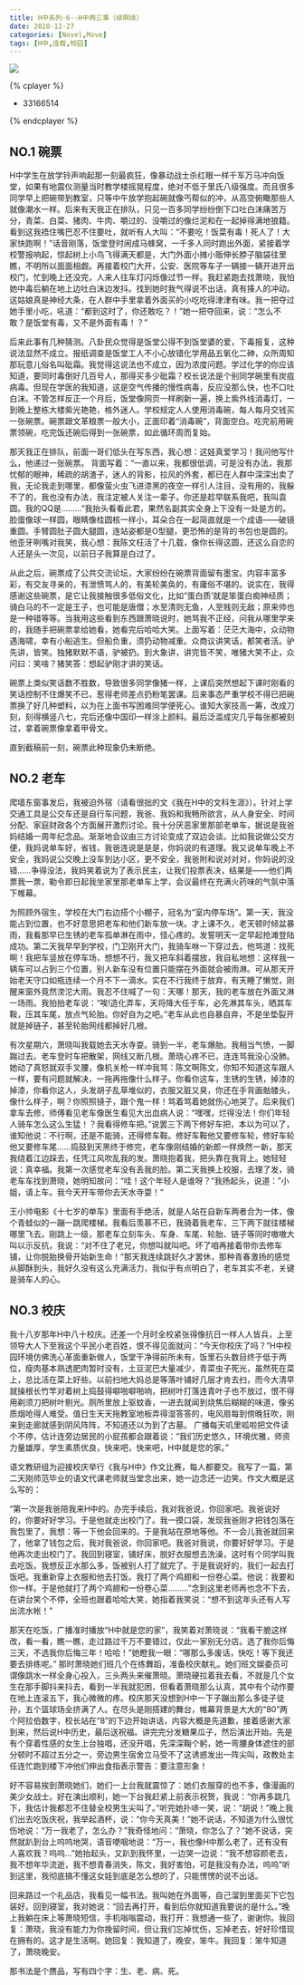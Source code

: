 ```yaml
---
title: H中系列·6--H中两三事（续啊续）
date: 2020-12-27
categories: [Novel,Move]
tags: [H中,连载,校园]
---
```


![](https://cdn.jsdelivr.net/gh/mumozi/Figure_bed/img/62884926_p0.png)

{% cplayer  %}

  - 33166514

{% endcplayer %}

## NO.1 碗票

H中学生在放学铃声响起那一刻最疯狂，像暴动战士杀红眼一样千军万马冲向饭堂，如果有地震仪测量当时教学楼摇晃程度，绝对不低于里氏八级强度。而且很多同学早上把碗带到教室，只等中午放学抱起碗就像丐帮似的冲，从高空俯瞰那些人就像潮水一样。后来有天我正在排队，只见一百多同学纷纷倒下口吐白沫痛苦万分，青菜、白菜、猪肉、牛肉、嚼过的、没嚼过的像烂泥和在一起掉得满地狼籍。看到这我捂住嘴巴忍不住要吐，就听有人大叫：“不要吃！饭菜有毒！死人了！大家快跑啊！”话音刚落，饭堂登时闹成马蜂窝，一千多人同时跑出外面，紧接着学校警报响起，惊起树上小鸟飞得满天都是，大门外面小摊小贩伸长脖子脑袋往里瞧，不明所以面面相觑。再接着校门大开，公安、医院等车子一辆接一辆开进开出校门，忙到晚上还没完，人来人往车灯闪烁像过节一样。我赶紧跑去找萧晓，我怕她中毒后躺在地上边吐白沫边发抖。找到她时我气得说不出话，真有揍人的冲动。这姑娘真是神经大条，在人群中手里拿着外面买的小吃吃得津津有味。我一把夺过她手里小吃，吼道：“都到这时了，你还敢吃？！”她一把夺回来，说：“怎么不敢？是饭堂有毒，又不是外面有毒！？”

后来此事有几种猜测。八卦民众觉得是饭堂公得不到饭堂婆的爱，下毒报复，这种说法显然不成立。报纸调查是饭堂工人不小心放错化学用品五氧化二砷，众所周知那玩意儿俗名叫砒霜。我觉得这说法也不成立，因为浓度问题。学过化学的你应该知道，要同时毒倒好几百号人，那得买多少砒霜？校长说法是个别同学碗里有炭疽病毒。但现在学医的我知道，这是空气传播的慢性病毒，反应没那么快，也不口吐白沫。不管怎样反正一个月后，饭堂像网页一样刷新一遍，换上紫外线消毒灯，一到晚上整栋大楼紫光艳艳，格外迷人。学校规定人人使用消毒碗，每人每月交钱买一张碗票。碗票跟文革粮票一般大小，正面印着“消毒碗”，背面空白。吃完前用碗票领碗，吃完饭还碗后得到一张碗票，如此循环周而复始。

那天我正在排队，前面一哥们低头在写东西，我心想：这娃真爱学习！我问他写什么，他递过一张碗票。
 背面写着：“一直以来，我都很低调，可是没有办法，我那忧郁的眼神，稀疏的胡渣子，迷人的背影，拉风的外套，都已在人群中深深出卖了我，无论我走到哪里，都像萤火虫飞进漆黑的夜空一样引人注目，没有用的，我躲不了的，我也没有办法，我注定被人关注一辈子。你还是趁早联系我吧，我叫袁圆。我的QQ是………”我抬头看看此君，果然名副其实全身上下没有一处是方的。脸蛋像球一样圆，眼睛像桂圆核一样小，耳朵合在一起简直就是一个成语——破镜重圆。手臂圆肚子圆大腿圆，连站姿都是O型腿，更恐怖的是背的书包也是圆的。他歪牙咧嘴对我笑，我心想：我陈文枉活了十几载，像你长得这圆，还这么自恋的人还是头一次见，以前日子我算是白过了。

从此之后，碗票成了公共交流论坛，大家纷纷在碗票背面留有墨宝。内容丰富多彩，有交友寻亲的，有泄愤骂人的，有美轮美奂的，有庸俗不堪的。说实在，我得感谢这些碗票，是它让我接触很多低俗文化，比如“蛋白质’就是笨蛋白痴神经质；骑白马的不一定是王子，也可能是唐僧；水至清则无鱼，人至贱则无敌；原来帅也是一种错等等。当我用这些看到东西跟萧晓说时，她骂我不正经，问我从哪里学来的，我随手把碗票拿给她看，她看完后哈哈大笑。上面写着：茫茫大海中，众动物遇海啸，幸有小船逃生。但船负重，须扔动物减重。众商议讲笑话，都笑者活。驴先讲，皆笑。独猪默默不语，驴被扔。到大象讲，讲完皆不笑，唯猪大笑不止，众问曰：笑啥？猪笑答：想起驴刚才讲的笑话。

碗票上类似笑话数不胜数，导致很多同学像猪一样，上课后突然想起下课时刚看的笑话控制不住爆笑不已，惹得老师差点扔粉笔罢课。后来事态严重学校不得已把碗票换了好几种塑料，以为在上面书写困难同学便死心。谁知大家技高一筹，改成刀刻，刻得横竖八七，完后还像中国印一样涂上颜料。最后泛滥成灾几乎每张都被刻过，拿着碗票像拿着甲骨文。

直到截稿前一刻，碗票此种现象仍未断绝。

## NO.2 老车

爬墙东窗事发后，我被迫外宿（请看很拙的文《我在H中的文科生涯》）。针对上学交通工具是公交车还是自行车问题，我爸、我妈和我畅所欲言，从人身安全、时间分配、家庭财政各个方面展开激烈讨论。我十分厌恶家里那部老单车，据说是我爸妈结婚一周年纪念品。渐渐地会议由三方讨论变成了双边会谈。比如我说做公交方便，我妈说单车好，省钱，我爸连说是是是，你妈说的有道理。我又说单车晚上不安全，我妈说公交晚上没车到达小区，更不安全，我爸附和说对对对，你妈说的没错……争得没法，我妈笑着说为了表示民主，让我们投票表决，结果是——他们两票我一票，勒令即日起我坐家里那老单车上学，会议最终在充满火药味的气氛中落下帷幕。

为照顾外宿生，学校在大门右边搭个小棚子，冠名为“室内停车场”。第一天，我没能占到位置，也不好意思把老车和他们新车放一块。才上课不久，老天顿时倾盆暴雨，我看那早已生锈的老车孤单淋在雨中，怪心疼的。发誓明天一定早起抢滩登陆成功。第二天我早早到学校，门卫刚开大门，我骑车咻一下穿过去，他骂道：找死啊！我把车竖放在停车场，想想不行，我又把车斜着摆放，我自私地想：这样我一辆车可以占到三个位置，别人新车没有位置只能摆在外面就会被雨淋。可从那天开始老天守口如瓶连续一个月不下一滴水。实在不行我终于放弃，有天睡了懒觉，刚醒来窗外竟然滂沱大雨。我忍不住喊了一句：天哪！那天，我的老车放在外面又淋一场雨。我拍拍老车说：“唉!造化弄车，天将降大任于车，必先淋其车头，晒其车鞍，压其车尾，放点气轮胎。你好自为之吧。”老车从此也自暴自弃，不是坐垫裂开就是掉链子，甚至轮胎网线都掉好几根。

有次星期六，萧晓叫我载她去天水寺耍。骑到一半，老车爆胎。我相当气愤，一脚踹过去。老车登时车把散架，网线又断几根。萧晓心疼不已，连连骂我没心没肺。她动了真怒就双手叉腰，像机关枪一样冲我骂：陈文啊陈文，你知不知道这车跟人一样，要有问题就解决，一拖再拖像什么样子。你看你这车，生锈的生锈，掉漆的掉漆，你看你这人，头发胡子乱草堆似的，衣服又脏又臭，你还在手背画骷髅头，像什么样子，啊？你照照镜子，跟个鬼一样！骂着骂着她就伤心地哭了。后来我们拿车去修，师傅看见老车像医生看见大出血病人说：“嘿嘿，烂得没法！你们年轻人骑车怎么这么生猛！？我看得修车把。”说罢三下两下修好车把，本以为可以了，谁知他说：不行啊，还是不能骑，还得修车鞍。修好车鞍他又要修车轮，修好车轮他又要修车尾……捣鼓到天黑终于修完，老车像刚结婚的新郎一样焕然一新，那天我绕着江边踩去，任凭江风吹乱我的发。萧晓抱着我，把头靠在我背上。她轻轻说：真幸福。我第一次感觉老车没有丢我的脸。第二天我换上校服，去理了发，骑老车车找到萧晓，她明知故问：“哇！这个年轻人是谁呀？”我扬起头，说道：”小姐，请上车。我今天开车带你去天水寺耍！“

王小帅电影《十七岁的单车》里面有手绝活，就是人站在自新车两者合为一体，像个青蛙似的一蹦一跳爬楼梯。我看后羡慕不已，我骑着我老车，三下两下就往楼梯哪里飞去。刚跳上一级，那老车立刻车头、车身、车尾、轮胎、链子等同时嗷嗷大叫以示反抗，我说：“对不住了老兄，你想叫就叫吧。坏了咱再接着带你去修车铺，让你脱胎换骨开始新生命！”那天我连续跳好久才罢休，那种青春激扬的感觉从脚酥到头，我好久没有这么充满活力，我似乎有点明白了，老车其实不老，关键是骑车人的心。

## NO.3  校庆

我十八岁那年H中八十校庆。还差一个月时全校紧张得像抗日一样人人皆兵，上至领导大人下至我这个平民小老百姓，恨不得见面就问：“今天你校庆了吗？”H中校园环境仿佛洗心革面重新做人，饭堂干净得前所未有，饭里石头数目终于低于两位，瘦肉基本熟透肥肉暂时没有，土豆泥巴大量减少，青菜虫子死光，虽然死在菜上，总比活在菜上好些。以前扫地大妈总是等落叶铺好几层才肯去扫，而今大清早就操根长竹竿对着树上捣鼓得噼啪噼啪响，把树叶打落连青叶子也不放过，恨不得用剃须刀把树叶剔光。厕所里放上驱蚊香，一进去就闻到烧焦后糊糊的味道，像劣质烟呛得人难受。值日生天天拖教室地板弄得湿答答的，电风扇每到傍晚狂吹，刚来到走廊就感到阴风阵阵，不知道还以为到了古墓。 广播每天叽里呱啦把文件读个不停，估计连旁边居民的小屁孩都会跟着说：“我们历史悠久，环境优雅，师资力量雄厚，学生素质优良，快来吧，快来吧，H中就是您的家。”

语文教研组为迎接校庆举行《我与H中》作文比赛，每人都要交。我写了一篇，第二天刚师范毕业的语文代课老师就当堂念出来，她一边念还一边笑。作文大概是这么写的：

“第一次是我爸陪我来H中的。办完手续后，我对我爸说，你回家吧。我爸说好的，你要好好学习。于是他就走出校门了。我一摸口袋，发现我爸刚才把钱包落在我包里了，我想：等一下他会回来的。于是我站在原地等他。不一会儿我爸就回来了，他拿了钱包之后，我对我爸说，你回家吧。我爸对我说，你要好好学习。于是他再次走出校门了。我回到寝室，铺好床，脱好衣服想去洗澡，这时有个同学叫我去吃饭。我想反正水那么多，饭被别人打了就完了。于是我说好的，我们一起去打饭吧。我重新穿上衣服和他去打饭。我打了两个鸡翅和一份卷心菜。他说：我要和你一样。于是他就打了两个鸡翅和一份卷心菜………”念到这里老师再也念不下去，在讲台笑个不停，全班也跟着哈哈大笑，她指着我笑说：“想不到这年头还有人写出流水帐！”

那天在吃饭，广播准时播放“H中就是您的家”，我笑着对萧晓说：“我看干脆这样改，看一看，瞧一瞧，走过路过千万不要错过，仅此一家别无分店。选了我你后悔三天，不选我你后悔三年！哈哈！”她瞪我一眼：“哪那么多废话，快吃！等下我还要去排练呢。” 那时萧晓她们班几个在练舞蹈，准备校庆献礼。她们班文娱委员可谓像跳水一样全身心投入，三头两头来催萧晓。萧晓硬拉着我去看，不就是几个女生在那手脚抖来抖去，看到一半我就犯困，但看着萧晓那么认真，其中有个动作要在地上连滚五下，我心微微的疼。校庆那天没想到H中一下子蹦出那么多徒子徒孙，五个篮球场全挤满了人。在尽头是刚搭建的舞台，帷幕背景是大大的“80”两个阿拉伯数字，校长站在“8”的下边开始讲话，内容大概是先道歉，接着感谢大家到来，然后说H中历史，最后送祝福。讲完完分发糖果瓜子，然后演出开始。先是有个穿着性感的女生上台独唱，还没开唱，先深深鞠个躬，她一弯腰身体遮住的部分顿时不超过五分之一，旁边男生宿舍立马受不了这诱惑发出一阵尖叫，政教处主任连忙跑到楼下冲他们伸出食指表示警告：要注意形象！

好不容易挨到萧晓她们，她们一上台我就震惊了：她们衣服穿的也不多，像漫画的美少女战士。好在演出顺利，她一下台我赶紧上前表示祝贺，我说：“你再多跳几下，我估计我都忍不住替全校男生尖叫了。”听完她扑哧一笑，说：“胡说！”晚上我们出去吃饭庆祝，我举起酒杯，说：“你今天真美！”她不说话，不知道为什么很忧伤地说：“万一我老了，怎么办？”我奇怪地问：“萧晓，你怎么了？”她不说话，突然就趴到台上呜呜地哭，语音哽咽地说：“万一，我也像H中那么老了，还有没有人喜欢我？呜呜…”她抬起头，又趴到我怀里，一边哭一边说：“我不想容颜老去，我不想年华流逝，我不想青春消失，陈文，我好害怕，可是我没有办法，呜呜”听到这里，我彻底搞不懂这女娃到底是怎么想的了，只能愣愣的说不出话。

回来路过一个礼品店，我看见一幅书法。我叫她在外面等，自己溜到里面买下它包装好。回到寝室，我对她说：“回去再打开，看到后你就知道我要说的是什么。”晚上我躺在床上等萧晓短信，手机嗡嗡震动，我打开：我想通一些了，谢谢你。我回复：萧晓，我没有能力为你挽留时间，但让我们忘掉忧伤，忘掉老去，好好珍惜现在拥有的。这才是生活啊。她回复：我知道了，晚安，笨牛。我回复：笨牛知道了，萧晓晚安。

那书法是个赝品，写有四个字：生、老、病、死。